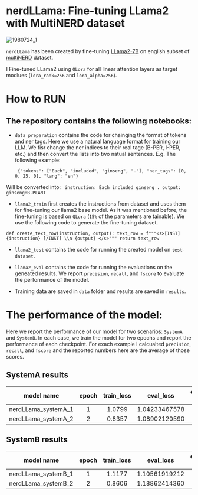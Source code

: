 # nerdLLama: Fine-tuning LLama2 with MultiNERD dataset

![1980724_1](https://github.com/naserahmadi/nerdLLama/assets/45039751/0dcae54b-eb72-438a-a85f-1ba8639c9782)

`nerdLLama` has been created by fine-tuning [LLama2-7B](https://huggingface.co/NousResearch/Llama-2-7b-hf) on english subset of [multiNERD](https://huggingface.co/datasets/Babelscape/multinerd?row=17) dataset.  

I Fine-tuned LLama2 using `QLora` for all linear attention layers as target modlues (`lora_rank=256` and `lora_alpha=256`).

# How to RUN

## The repository contains the following notebooks:
* `data_preparation` contains the code for chainging the format of tokens and ner tags. Here we use a natural language format for training our LLM. We fisr change the ner indices to their real tage (B-PER, I-PER, etc.) and then convert the lists into two natual sentences. E.g. The following example:

  ``  {"tokens": ["Each", "included", "ginseng", "."], "ner_tags": [0, 0, 25, 0], "lang": "en"} ``

Will be converted into: ``  instruction: Each included ginseng . output: ginseng:B-PLANT ``



* `llama2_train` first creates the instructions from dataset and uses them for fine-tuning our llama2 base model. As it was mentioned before, the fine-tuning is based on `QLora` (`15%` of the parameters are tainable). We use the following code to generate the fine-tuning dataset.

``
def create_text_row(instruction, output):
    text_row = f"""<s>[INST] {instruction} [/INST] \\n {output} </s>"""
    return text_row
``

* `llama2_test` contains the code for running the created model on `test-dataset`.

* `llama2_eval` contains the code for running the evaluations on the geneated results. We report `precision`, `recall`, and `fscore` to evaluate the performance of the model.

* Training data are saved in `data` folder and results are saved in `results`.


# The performance of the model:

Here we report the performance of our model for two scenarios: `SystemA` and `SystemB`. In each case, we train the model for two epochs and report the performance of each checkpoint. For exach example I calcualted `precision`, `recall`, and `fscore` and the reported numbers here are the average of those scores.

## SystemA results

|model name | epoch | train_loss | eval_loss | eval_per_step (s) | precision | recall | fscore |
|-----------------|:------:|:---------:|:---------:|:---------:|:---:|:---:|:---:|
|nerdLLama_systemA_1|1| 1.0799 | 1.04233467578 | 8.049 | 95.59% | 96.36% | 97.14% |
|nerdLLama_systemA_2|2| 0.8357 | 1.08902120590 | 8.010 | 96.05% | 96.19% | 97.24% |


## SystemB results

|model name | epoch | train_loss | eval_loss | eval_per_step (s) | precision | recall | fscore |
|-----------------|:------:|:---------:|:---------:|:---------:|:---:|:---:|:---:|
|nerdLLama_systemB_1|1| 1.1177 | 1.10561919212 | 8.527 | 94.80% | 84.54% | 87.52% |
|nerdLLama_systemB_2|2| 0.8606 | 1.18862414360 | 8.493 | 95.31% | 85.39% | 88.29% |
